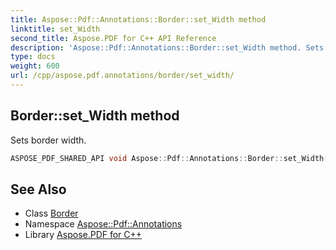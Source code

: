 ```yaml
---
title: Aspose::Pdf::Annotations::Border::set_Width method
linktitle: set_Width
second_title: Aspose.PDF for C++ API Reference
description: 'Aspose::Pdf::Annotations::Border::set_Width method. Sets border width in C++.'
type: docs
weight: 600
url: /cpp/aspose.pdf.annotations/border/set_width/
---
```

## Border::set_Width method


Sets border width.

```cpp
ASPOSE_PDF_SHARED_API void Aspose::Pdf::Annotations::Border::set_Width(int32_t value)
```

## See Also

* Class [Border](../)
* Namespace [Aspose::Pdf::Annotations](../../)
* Library [Aspose.PDF for C++](../../../)
